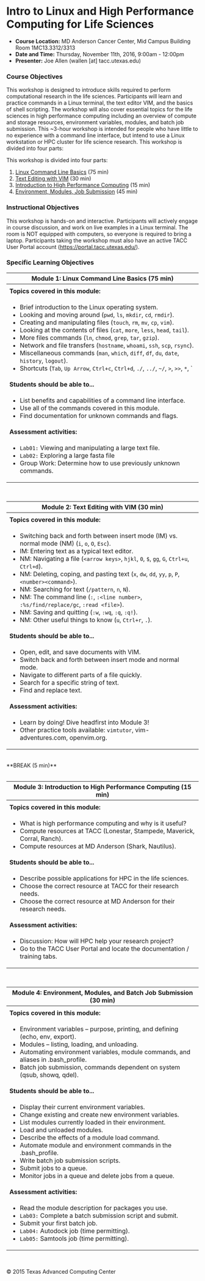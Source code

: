 # Intro to Linux and High Performance Computing for Life Sciences

* **Course Location:** MD Anderson Cancer Center, Mid Campus Building Room 1MC13.3312/3313
* **Date and Time:** Thursday, November 11th, 2016, 9:00am - 12:00pm
* **Presenter:** Joe Allen (wallen [at] tacc.utexas.edu)

### Course Objectives 

This workshop is designed to introduce skills required to perform computational research in the life sciences. Participants will learn and practice commands in a Linux terminal, the text editor VIM, and the basics of shell scripting. The workshop will also cover essential topics for the life sciences in high performance computing including an overview of compute and storage resources, environment variables, modules, and batch job submission. This ~3-hour workshop is intended for people who have little to no experience with a command line interface, but intend to use a Linux workstation or HPC cluster for life science research. This workshop is divided into four parts:

This workshop is divided into four parts:

 1. [Linux Command Line Basics](#mod1) (75 min)
 2. [Text Editing with VIM](#mod3) (30 min)
 3. [Introduction to High Performance Computing](#mod3) (15 min)
 4. [Environment, Modules, Job Submission](#mod4) (45 min)


### Instructional Objectives

This workshop is hands-on and interactive. Participants will actively engage in course discussion, and work on live examples in a Linux terminal. The room is NOT equipped with computers, so everyone is required to bring a laptop. Participants taking the workshop must also have an active TACC User Portal account (https://portal.tacc.utexas.edu/). 



### Specific Learning Objectives

| <a name="mod1"></a>Module 1: Linux Command Line Basics (75 min) |
| --- |
| |
| **Topics covered in this module:** |
| <ul><li> Brief introduction to the Linux operating system. </li><li> Looking and moving around (`pwd`, `ls`, `mkdir`, `cd`, `rmdir`). </li><li> Creating and manipulating files (`touch`, `rm`, `mv`, `cp`, `vim`). </li><li> Looking at the contents of files (`cat`, `more`, `less`, `head`, `tail`). </li><li> More files commands (`ln`, `chmod`, `grep`, `tar`, `gzip`). </li><li> Network and file transfers (`hostname`, `whoami`, `ssh`, `scp`, `rsync`). </li><li> Miscellaneous commands (`man`, `which`, `diff`, `df`, `du`, `date`, `history`, `logout`). </li><li> Shortcuts (`Tab`, `Up Arrow`, `Ctrl+c`, `Ctrl+d`, `./`, `../`, `~/`, `>`, `>>`, `*`, `|`, `&`). </li></ul> |
| **Students should be able to...** |
| <ul><li> List benefits and capabilities of a command line interface. </li><li> Use all of the commands covered in this module. </li><li> Find documentation for unknown commands and flags. </li></ul> |
| **Assessment activities:** |
| <ul><li> `Lab01:` Viewing and manipulating a large text file. </li><li> `Lab02:` Exploring a large fasta file </li><li>Group Work: Determine how to use previously unknown commands. </li></ul> |

<br/>

| <a name="mod2"></a>Module 2: Text Editing with VIM (30 min) |
| --- |
| |
| **Topics covered in this module:** |
| <ul><li> Switching back and forth between insert mode (IM) vs. normal mode (NM) (`i`, `o`, `O`, `Esc`). </li><li> IM: Entering text as a typical text editor. </li><li> NM: Navigating a file (`<arrow keys>`, `hjkl`, `0`, `$`, `gg`, `G`, `Ctrl+u`, `Ctrl+d`). </li><li> NM: Deleting, coping, and pasting text (`x`, `dw`, `dd`, `yy`, `p`, `P`, `<number><command>`). </li><li> NM: Searching for text (`/pattern`, `n`, `N`). </li><li> NM: The command line (`:`, `:<line number>`, `:%s/find/replace/gc`, `:read <file>`). </li><li> NM: Saving and quitting (`:w`, `:wq`, `:q`, `:q!`). </li><li> NM: Other useful things to know (`u`, `Ctrl+r`, `.`). </li></ul> |
| **Students should be able to...** |
| <ul><li> Open, edit, and save documents with VIM. </li><li> Switch back and forth between insert mode and normal mode. </li><li> Navigate to different parts of a file quickly. </li><li> Search for a specific string of text. </li><li> Find and replace text. </li></ul> |
| **Assessment activities:** |
| <ul><li> Learn by doing! Dive headfirst into Module 3! </li><li> Other practice tools available: `vimtutor`, vim-adventures.com, openvim.org. </li></ul> |

<br/>
**BREAK (5 min)**
<br/><br/>

| <a name="mod3"></a>Module 3: Introduction to High Performance Computing (15 min) |
| --- |
| |
| **Topics covered in this module:** |
| <ul><li> What is high performance computing and why is it useful? </li><li> Compute resources at TACC (Lonestar, Stampede, Maverick, Corral, Ranch). </li><li> Compute resources at MD Anderson (Shark, Nautilus). </li></ul> |
| **Students should be able to...** |
| <ul><li> Describe possible applications for HPC in the life sciences. </li><li> Choose the correct resource at TACC for their research needs. </li><li> Choose the correct resource at MD Anderson for their research needs. </li></ul> |
| **Assessment activities:** |
| <ul><li> Discussion: How will HPC help your research project? </li><li> Go to the TACC User Portal and locate the documentation / training tabs. </li></ul> |

<br/>


| <a name="mod4"></a>Module 4: Environment, Modules, and Batch Job Submission (30 min) |
| --- |
| |
| **Topics covered in this module:** |
| <ul><li> Environment variables – purpose, printing, and defining (echo, env, export). </li><li> Modules – listing, loading, and unloading. </li><li> Automating environment variables, module commands, and aliases in .bash_profile. </li><li> Batch job submission, commands dependent on system (qsub, showq, qdel). </li></ul> |
| **Students should be able to...** |
| <ul><li> Display their current environment variables. </li><li> Change existing and create new environment variables. </li><li> List modules currently loaded in their environment. </li><li> Load and unloaded modules. </li><li> Describe the effects of a module load command. </li><li> Automate module and environment commands in the .bash_profile. </li><li> Write batch job submission scripts. </li><li> Submit jobs to a queue. </li><li> Monitor jobs in a queue and delete jobs from a queue. </li></ul> |
| **Assessment activities:** |
| <ul><li> Read the module description for packages you use. </li><li> `Lab03:` Complete a batch submission script and submit. </li><li> Submit your first batch job. </li><li> `Lab04:` Autodock job (time permitting).</li><li> `Lab05:` Samtools job (time permitting).</li></ul> |


<br>

&copy; 2015 Texas Advanced Computing Center


